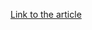 [Link to the article](https://cloud.google.com/blog/topics/threat-intelligence/single-page-applications-vulnerable/)
